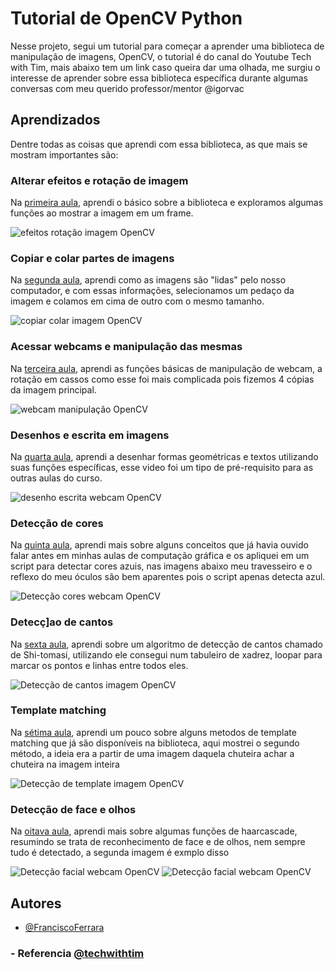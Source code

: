 
# Tutorial de OpenCV Python

Nesse projeto, segui um tutorial para começar a aprender uma biblioteca de manipulação de imagens, OpenCV, o tutorial é do canal do Youtube Tech with Tim, mais abaixo tem um link caso queira dar uma olhada, me surgiu o interesse de aprender sobre essa biblioteca específica durante algumas conversas com meu querido professor/mentor @igorvac


## Aprendizados

Dentre todas as coisas que aprendi com essa biblioteca, as que mais se mostram importantes são:
### Alterar efeitos e rotação de imagem
Na [primeira aula](https://www.youtube.com/watch?v=qCR2Weh64h4&list=PLzMcBGfZo4-lUA8uGjeXhBUUzPYc6vZRn&index=1), aprendi o básico sobre a biblioteca e exploramos algumas funções ao mostrar a imagem em um frame.

![efeitos rotação imagem OpenCV](https://github.com/FranciscoFerrara/OpenCV-Python-Tim/blob/main/ScreenShots/Captura%20de%20tela%202023-02-20%20223543.png?raw=true)
### Copiar e colar partes de imagens
Na [segunda aula](https://www.youtube.com/watch?v=wlYPhdTbRmk&list=PLzMcBGfZo4-lUA8uGjeXhBUUzPYc6vZRn&index=3), aprendi como as imagens são "lidas" pelo nosso computador, e com essas informações, selecionamos um pedaço da imagem e colamos em cima de outro com o mesmo tamanho.

![copiar colar imagem OpenCV](https://github.com/FranciscoFerrara/OpenCV-Python-Tim/blob/main/ScreenShots/copiar%20e%20colar%20elemnetos.png?raw=true)
### Acessar webcams e manipulação das mesmas
Na [terceira aula](https://www.youtube.com/watch?v=rKcwcARdg9M&list=PLzMcBGfZo4-lUA8uGjeXhBUUzPYc6vZRn&index=3), aprendi as funções básicas de manipulação de webcam, a rotação em cassos como esse foi mais complicada pois fizemos 4 cópias da imagem principal.

![webcam manipulação OpenCV](https://github.com/FranciscoFerrara/OpenCV-Python-Tim/blob/main/ScreenShots/webcam%20e%20rota%C3%A7%C3%A3o.png?raw=true)
### Desenhos e escrita em imagens
Na [quarta aula](https://www.youtube.com/watch?v=bPSfyK_DJAg&list=PLzMcBGfZo4-lUA8uGjeXhBUUzPYc6vZRn&index=4), aprendi a desenhar formas geométricas e textos utilizando suas funções específicas, esse video foi um tipo de pré-requisito para as outras aulas do curso.

![desenho escrita webcam OpenCV](https://github.com/FranciscoFerrara/OpenCV-Python-Tim/blob/main/ScreenShots/desenho%20e%20escrita.png?raw=true)
### Detecção de cores
Na [quinta aula](https://www.youtube.com/watch?v=ddSo8Nb0mTw&list=PLzMcBGfZo4-lUA8uGjeXhBUUzPYc6vZRn&index=5), aprendi mais sobre alguns conceitos que já havia ouvido falar antes em minhas aulas de computação gráfica e os apliquei em um script para detectar cores azuis, nas imagens abaixo meu travesseiro e o reflexo do meu óculos são bem aparentes pois o script apenas detecta azul.

![Detecção cores webcam OpenCV](https://github.com/FranciscoFerrara/OpenCV-Python-Tim/blob/main/ScreenShots/detec%C3%A7%C3%A3o%20de%20cor.png?raw=true)
### Detecç]ao de cantos
Na [sexta aula](https://www.youtube.com/watch?v=I7lCpTOfxF4&list=PLzMcBGfZo4-lUA8uGjeXhBUUzPYc6vZRn&index=6), aprendi sobre um algoritmo de detecção de cantos chamado de Shi-tomasi, utilizando ele consegui num tabuleiro de xadrez, loopar para marcar os pontos e linhas entre todos eles.

![Detecção de cantos imagem OpenCV](https://github.com/FranciscoFerrara/OpenCV-Python-Tim/blob/main/ScreenShots/detec%C3%A7%C3%A3o%20de%20cantos.png?raw=true)
### Template matching
Na [sétima aula](https://www.youtube.com/watch?v=T-0lZWYWE9Y&list=PLzMcBGfZo4-lUA8uGjeXhBUUzPYc6vZRn&index=7), aprendi um pouco sobre alguns metodos de template matching que já são disponíveis na biblioteca, aqui mostrei o segundo método, a ideia era a partir de uma imagem daquela chuteira achar a chuteira na imagem inteira

![Detecção de template imagem OpenCV](https://github.com/FranciscoFerrara/OpenCV-Python-Tim/blob/main/ScreenShots/template%20macthing.png?raw=true)
### Detecção de face e olhos
Na [oitava aula](https://www.youtube.com/watch?v=mPCZLOVTEc4&list=PLzMcBGfZo4-lUA8uGjeXhBUUzPYc6vZRn&index=8), aprendi mais sobre algumas funções de haarcascade, resumindo se trata de reconhecimento de face e de olhos, nem sempre tudo é detectado, a segunda imagem é exmplo disso

![Detecção facial webcam OpenCV](https://github.com/FranciscoFerrara/OpenCV-Python-Tim/blob/main/ScreenShots/reconhecimento%20facial1.png?raw=true)
![Detecção facial webcam OpenCV](https://github.com/FranciscoFerrara/OpenCV-Python-Tim/blob/main/ScreenShots/reconhecimento%20facial2.png?raw=true)


## Autores

- [@FranciscoFerrara](https://www.github.com/FranciscoFerrara)
### - Referencia [@techwithtim](https://www.github.com/techwithtim)

